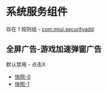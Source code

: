 # 系统服务组件

存在 1 规则组 - [com.miui.securityadd](/src/apps/com.miui.securityadd.ts)

## 全屏广告-游戏加速弹窗广告

默认禁用 - 点击X

- [快照-0](https://i.gkd.li/i/13914659)
- [快照-1](https://i.gkd.li/i/14668629)
